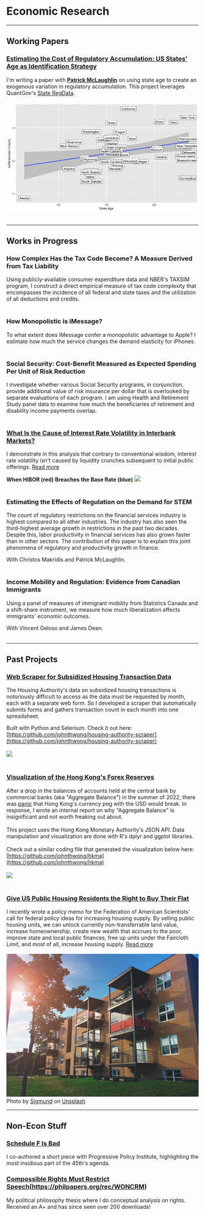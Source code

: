 # Economic Research

---

## Working Papers

### [Estimating the Cost of Regulatory Accumulation: US States' Age as Identification Strategy](https://johnthwong.github.io/pdf/paper_olson.pdf)
I'm writing a paper with **[Patrick McLaughlin](https://www.mercatus.org/scholars/patrick-mclaughlin)** on using state age to create an exogenous variation in regulatory accumulation. This project leverages QuantGov's [State RegData](https://www.reghub.ai/data/bulk).
<br>
<br>
<img src="images/Rplot_olson_reg_age.png"/>
<br>
<br>

---

## Works in Progress

### How Complex Has the Tax Code Become? A Measure Derived from Tax Liability
Using publicly-available consumer expenditure data and NBER's TAXSIM program, I construct a direct empirical measure of tax code complexity that encompasses the incidence of all federal and state taxes and the utilization of all deductions and credits.
<br>
<br>

### How Monopolistic is iMessage?
To what extent does iMessage confer a monopolistic advantage to Apple? I estimate how much the service changes the demand elasticity for iPhones.
<br>
<br>

### Social Security: Cost-Benefit Measured as Expected Spending Per Unit of Risk Reduction
I investigate whether various Social Security programs, in conjunction, provide additional value of risk insurance per dollar that is overlooked by separate evaluations of each program. I am using Health and Retirement Study panel data to examine how much the beneficiaries of retirement and disability income payments overlap.
<br>
<br>

### [What Is the Cause of Interest Rate Volatility in Interbank Markets?](https://johnthwong.github.io/pdf/paper_dw.pdf)
I demonstrate in this analysis that contrary to conventional wisdom, interest rate volatility isn't caused by liquidity crunches subsequent to initial public offerings. [Read more](https://johnthwong.github.io/pdf/paper_dw.pdf)

**When HIBOR (red) Breaches the Base Rate (blue)**
<img src="images/thumbnail_dw_1.png"/>
<br>
<br>

### Estimating the Effects of Regulation on the Demand for STEM
The count of regulatory restrictions on the financial services industry is highest compared to all other industries. The industry has also seen the third-highest average growth in restrictions in the past two decades. Despite this, labor productivity in financial services has also grown faster than in other sectors. The contribution of this paper is to explain this joint phenomena of regulatory and productivity growth in finance.

With Christos Makridis and Patrick McLaughlin.
<br>
<br>

### Income Mobility and Regulation: Evidence from Canadian Immigrants
Using a panel of measures of immigrant mobility from Statistics Canada and a shift-share instrument, we measure how much liberalization affects immigrants' economic outcomes.

With Vincent Geloso and James Dean.
<br>
<br>

---

## Past Projects

### [Web Scraper for Subsidized Housing Transaction Data](https://github.com/johnthwong/housing-authority-scraper)
The Housing Authority's data on subsidized housing transactions is notoriously difficult to access as the data must be requested by month, each with a separate web form. So I developed a scraper that automatically submits forms and gathers transaction count in each month into one spreadsheet. 

Built with Python and Selenium. Check it out here: [https://github.com/johnthwong/housing-authority-scraper](https://github.com/johnthwong/housing-authority-scraper)
<br>
<br>
<img src="images/thumbnail_ha_scraper.png"/>
<br>
<br>

### [Visualization of the Hong Kong's Forex Reserves](https://github.com/johnthwong/hkma)
After a drop in the balances of accounts held at the central bank by commercial banks (aka "Aggregate Balance") in the summer of 2022, there was [panic](https://www.bloomberg.com/news/articles/2022-07-26/hong-kong-liquidity-shrinks-50-since-may-amid-currency-defense) that Hong Kong's currency peg with the USD would break. In response, I wrote an internal report on why "Aggregate Balance" is insignificant and not worth freaking out about.
<br>
<br>
This project uses the Hong Kong Monetary Authority's JSON API. Data manipulation and visualization are done with R's dplyr and ggplot libraries.
<br>
<br>
Check out a similar coding file that generated the visualization below here: [https://github.com/johnthwong/hkma](https://github.com/johnthwong/hkma)
<br>
<br>
<img src="images/thumbnail_viz_reserves.png"/>
<br>
<br>

### [Give US Public Housing Residents the Right to Buy Their Flat](https://johnthwong.github.io/page_tpo)
I recently wrote a policy memo for the Federation of American Scientists' call for federal policy ideas for increasing housing supply. By selling public housing units, we can unlock currently non-transferrable land value, increase homeownership, create new wealth that accrues to the poor, improve state and local public finances, free up units under the Faircloth Limit, and most of all, increase housing supply. [Read more](https://johnthwong.github.io/page_tpo)
<br>
<br>
<img src="images/thumbnail_tpo_1.jpg"/>
Photo by <a href="https://unsplash.com/@sigmund?utm_source=unsplash&utm_medium=referral&utm_content=creditCopyText">Sigmund</a> on <a href="https://unsplash.com/photos/CwTfKH5edSk?utm_source=unsplash&utm_medium=referral&utm_content=creditCopyText">Unsplash</a>  

---

## Non-Econ Stuff

### [Schedule F Is Bad](https://www.progressivepolicy.org/blogs/trumps-schedule-f-would-transform-the-civil-service-to-weaponize-government/)
I co-authored a short piece with Progressive Policy Institute, highlighting the *most* insidious part of the 45th's agenda.

### [Compossible Rights Must Restrict Speech](https://github.com/johnthwong/housing-authority-scraper)(https://philpapers.org/rec/WONCRM)
My political philosophy thesis where I do conceptual analysis on rights. Received an A+ and has since seen over 200 downloads!